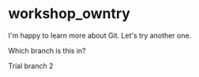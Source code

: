 # workshop_owntry
I'm happy to learn more about Git.
Let's try another one.



Which branch is this in?

Trial branch 2

